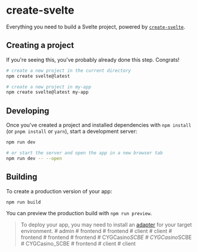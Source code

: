 # create-svelte

Everything you need to build a Svelte project, powered by [`create-svelte`](https://github.com/sveltejs/kit/tree/master/packages/create-svelte).

## Creating a project

If you're seeing this, you've probably already done this step. Congrats!

```bash
# create a new project in the current directory
npm create svelte@latest

# create a new project in my-app
npm create svelte@latest my-app
```

## Developing

Once you've created a project and installed dependencies with `npm install` (or `pnpm install` or `yarn`), start a development server:

```bash
npm run dev

# or start the server and open the app in a new browser tab
npm run dev -- --open
```

## Building

To create a production version of your app:

```bash
npm run build
```

You can preview the production build with `npm run preview`.

> To deploy your app, you may need to install an [adapter](https://kit.svelte.dev/docs/adapters) for your target environment.
#   a d m i n  
 #   f r o n t e n d  
 #   f r o n t e n d  
 #   c l i e n t  
 #   c l i e n t  
 #   f r o n t e n d  
 #   f r o n t e n d  
 #   f r o n t e n d  
 #   C Y G C a s i n o _ S C B E  
 #   C Y G C a s i n o _ S C B E  
 #   C Y G C a s i n o _ S C B E  
 #   f r o n t e n d  
 #   c l i e n t  
 #   c l i e n t  
 